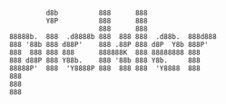 
                   d8b          888      888
                   Y8P          888      888
                                888      888
          88888b.  888  .d8888b 888  888 888  .d88b.  888d888
          888 '88b 888 d88P'    888 .88P 888 d8P  Y8b 888P'
          888  888 888 888      888888K  888 88888888 888
          888 d88P 888 Y88b.    888 '88b 888 Y8b.     888
          88888P'  888  'Y8888P 888  888 888  'Y8888  888
          888
          888
          888
          
